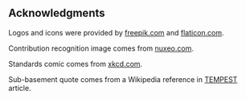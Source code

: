   Acknowledgments
-------------------

Logos and icons were provided by [freepik.com](http://www.freepik.com/) and [flaticon.com](http://www.flaticon.com/).

Contribution recognition image comes from [nuxeo.com](http://www.nuxeo.com/).

Standards comic comes from [xkcd.com](https://xkcd.com/927/).

Sub-basement quote comes from a Wikipedia reference in [TEMPEST](https://en.wikipedia.org/wiki/Tempest_(codename)) article.

